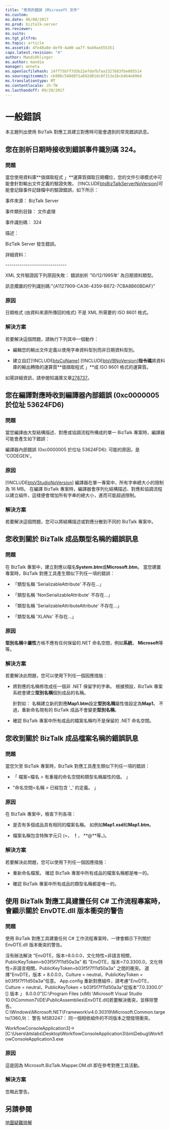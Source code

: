 ```yaml
---
title: "常見的錯誤 |Microsoft 文件"
ms.custom: 
ms.date: 06/08/2017
ms.prod: biztalk-server
ms.reviewer: 
ms.suite: 
ms.tgt_pltfrm: 
ms.topic: article
ms.assetid: 4fe48a8e-def0-4a00-aa7f-9a49ae555351
caps.latest.revision: "4"
author: MandiOhlinger
ms.author: mandia
manager: anneta
ms.openlocfilehash: 14ff75bff7d5b22efdafb7aa3327683fbe805514
ms.sourcegitcommit: cb908c540d8f1a692d01dc8f313e16cb4b4e696d
ms.translationtype: MT
ms.contentlocale: zh-TW
ms.lasthandoff: 09/20/2017
---
```

# <a name="common-errors"></a>一般錯誤
本主題列出使用 BizTalk 對應工具建立對應時可能會遇到的常見錯誤訊息。  
  
## <a name="you-receive-error-event-id-324-when-parsing-dates"></a>您在剖析日期時接收到錯誤事件識別碼 324。  
  
### <a name="problem"></a>問題  
 當您使用資料庫**值擷取程式 」**運算質擷取日期欄位，您的文件引導模式中可能會針對輸出文件定義的驗證失敗。 [!INCLUDE[btsBizTalkServerNoVersion](../includes/btsbiztalkservernoversion-md.md)]可能會記錄事件記錄檔中的驗證錯誤，如下所示：  
  
 事件來源： BizTalk Server  
  
 事件類別目錄： 文件處理  
  
 事件識別碼： 324  
  
 描述：  
  
 BizTalk Server 發生錯誤。  
  
 詳細資料：  
  
 -----------------------------\-  
  
 XML 文件驗證因下列原因失敗： 錯誤剖析 '10/12/1995年' 為日期資料類型。  
  
 訊息擱置的佇列識別碼:"{A1127909-CA36-4359-B672-7CBA8B60BDAF}"  
  
### <a name="cause"></a>原因  
 日期格式 (由資料來源所傳回的格式) 不是 XML 所需要的 ISO 8601 格式。  
  
### <a name="resolution"></a>解決方案  
 若要解決這個問題，請執行下列其中一個動作：  
  
-   編輯您的輸出文件定義以使用字串資料型別而非日期資料型別。  
  
-   建立自訂[!INCLUDE[btsCoName](../includes/btsconame-md.md)] [!INCLUDE[btsVBNoVersion](../includes/btsvbnoversion-md.md)]**指令碼**將資料庫的輸出轉換的運算質**值擷取程式 」**成 ISO 8601 格式的運算質。  
  
 如需詳細資訊，請參閱知識庫文章[278737](http://support.microsoft.com/kb/278737/en-us)。  
  
## <a name="you-receive-internal-compiler-error-0xc0000005-at-address-53624fd6-when-compiling-the-maps"></a>您在編譯對應時收到編譯器內部錯誤 (0xc0000005 於位址 53624FD6)  
  
### <a name="problem"></a>問題  
 當您編譯由大型結構描述、對應或協調流程所構成的單一 BizTalk 專案時，編譯器可能會產生如下錯誤：  
  
 編譯器內部錯誤 (0xc0000005 於位址 53624FD6): 可能的原因，是 'CODEGEN'。  
  
### <a name="cause"></a>原因  
 [!INCLUDE[btsVStudioNoVersion](../includes/btsvstudionoversion-md.md)] 編譯器在單一專案中，所有字串總大小的限制為 16 MB。 在編譯 BizTalk 專案時，編譯器會序列化結構描述、對應和協調流程以建立組件，這樣便會增加所有字串的總大小，進而可能超過限制。  
  
### <a name="resolution"></a>解決方案  
 若要解決這個問題，您可以將結構描述或對應分散到不同的 BizTalk 專案中。  
  
## <a name="you-receive-errors-about-the-type-name-of-a-biztalk-artifact"></a>您收到關於 BizTalk 成品類型名稱的錯誤訊息  
  
### <a name="problem"></a>問題  
 在 BizTalk 專案中，建立對應以檔名**System.btm**或**Microsoft.btm**。 當您建置專案時，BizTalk 對應工具產生類似下列任一項的錯誤：  
  
-   「類型名稱 'SerializableAttribute' 不存在...」  
  
-   「類型名稱 'NonSerializableAttribute' 不存在...」  
  
-   「類型名稱 'SerializableAttributeAttribute' 不存在...」  
  
-   「類型名稱 'XLANs' 不存在...」  
  
### <a name="cause"></a>原因  
 **型別名稱**中**屬性**方格不應有任何保留的.NET 命名空間，例如**系統**， **Microsoft**等等。  
  
### <a name="resolution"></a>解決方案  
 若要解決此問題，您可以使用下列任一個因應措施：  
  
-   將對應的名稱修改成任一個非 .NET 保留字的字串。 根據預設，BizTalk 專案系統會建立**型別名稱**個別成品的名稱。  
  
     針對如： 名稱建立新的對應**Map1.btm**設定**型別名稱**屬性值設定為**Map1**。 不過，重新命名現有的 BizTalk 成品不會變更**型別名稱**。  
  
-   確認 BizTalk 專案中所有成品的檔案名稱均不是保留的 .NET 命名空間。  
  
## <a name="you-receive-errors-about-the-file-name-of-a-biztalk-artifact"></a>您收到關於 BizTalk 成品檔案名稱的錯誤訊息  
  
### <a name="problem"></a>問題  
 當您欠至 BizTalk 專案時，BizTalk 對應工具產生類似下列任一項的錯誤：  
  
-   「 檔案\<檔名 > 有重複的命名空間和類型名稱屬性的值。 」  
  
-   "命名空間\<名稱 > 已經包含 '_' 的定義。 」  
  
### <a name="cause"></a>原因  
 在 BizTalk 專案中，檢查下列各項：  
  
-   是否有多個成品具有相同的檔案名稱。 如例如**Map1.xsd**和**Map1.btm**。  
  
-   檔案名稱包含特殊字元只 (**~**， **！**，  **@**等。)。  
  
### <a name="resolution"></a>解決方案  
 若要解決此問題，您可以使用下列任一個因應措施：  
  
-   重新命名檔案。 確認 BizTalk 專案中所有成品的檔案名稱都是唯一的。  
  
-   確認 BizTalk 專案中所有成品的類型名稱都是唯一的。  
  
## <a name="building-any-c-workflow-project-with-biztalk-mapper-shows-a-warning-regarding-version-conflict-for-envdtedll"></a>使用 BizTalk 對應工具建置任何 C# 工作流程專案時，會顯示關於 EnvDTE.dll 版本衝突的警告  
  
### <a name="problem"></a>問題  
 使用 BizTalk 對應工具建置任何 C# 工作流程專案時，一律會顯示下列關於 EnvDTE.dll 版本衝突的警告。  
  
 沒有辦法解決 "EnvDTE，版本=8.0.0.0，文化特性=非語言相關，PublicKeyToken=b03f5f7f11d50a3a" 和 "EnvDTE，版本=7.0.3300.0，文化特性=非語言相關，PublicKeyToken=b03f5f7f11d50a3a" 之間的衝突。 選擇"EnvDTE，版本 = 8.0.0.0，Culture = neutral，PublicKeyToken = b03f5f7f11d50a3a"任意。  App.config 重新對應組件，請考慮"EnvDTE，Culture = neutral，PublicKeyToken = b03f5f7f11d50a3a"從版本"7.0.3300.0"[] 版本 」 8.0.0.0"[C:\Program Files (x86) \Microsoft Visual Studio 10.0\Common7\IDE\PublicAssemblies\EnvDTE.dll]若要解決衝突，並移除警告。 C:\Windows\Microsoft.NET\Framework\v4.0.30319\Microsoft.Common.targets(1360,9)： 警告 MSB3247： 同一個相依組件的不同版本之間發現衝突。  
  
 WorkflowConsoleApplication3]-> [C:\Users\btslabs\Desktop\WorkflowConsoleApplication3\bin\Debug\WorkflowConsoleApplication3.exe  
  
### <a name="cause"></a>原因  
 這是因為 Microsoft.BizTalk.Mapper.OM.dll 即在參考對應工具活動。  
  
### <a name="resolution"></a>解決方案  
 忽略此警告。  
  
## <a name="see-also"></a>另請參閱  
 [地圖疑難排解](../core/troubleshooting-maps.md)